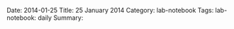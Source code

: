 Date: 2014-01-25
Title: 25 January 2014
Category: lab-notebook
Tags: lab-notebook: daily
Summary: 





